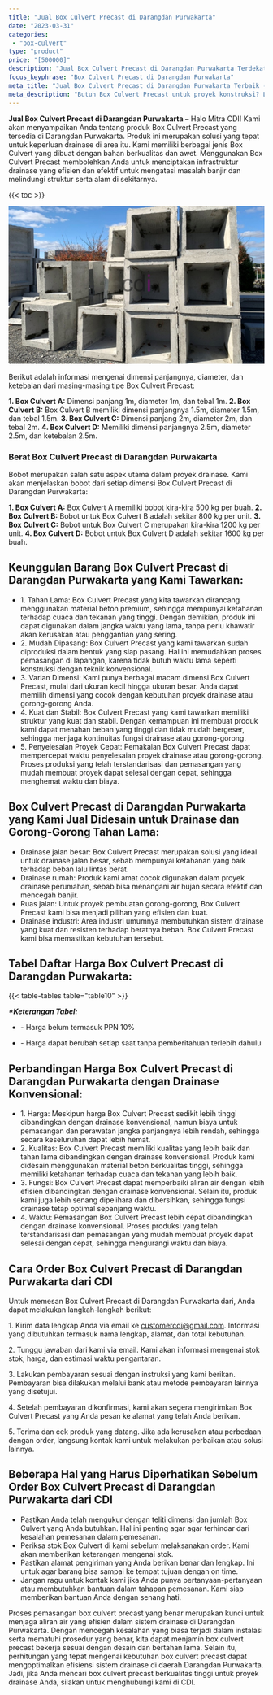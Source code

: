 ```yaml
---
title: "Jual Box Culvert Precast di Darangdan Purwakarta"
date: "2023-03-31"
categories:
 - "box-culvert"
type: "product"
price: "[500000]"
description: "Jual Box Culvert Precast di Darangdan Purwakarta Terdekat. Box Culvert Precast ini merupakan pilihan prima dalam proyek pembangunan sebagai saluran drainase yang handal dan berkualitas tinggi. Konsultasikan kebutuhan Anda sekarang."
focus_keyphrase: "Box Culvert Precast di Darangdan Purwakarta"
meta_title: "Jual Box Culvert Precast di Darangdan Purwakarta Terbaik - CDI"
meta_description: "Butuh Box Culvert Precast untuk proyek konstruksi? Layanan profesional kami siap membantu dengan solusi terbaik. Dapatkan informasi sekarang."
---
```


**Jual Box Culvert Precast di Darangdan Purwakarta** – Halo Mitra CDI! Kami akan menyampaikan Anda tentang produk Box Culvert Precast yang tersedia di Darangdan Purwakarta. Produk ini merupakan solusi yang tepat untuk keperluan drainase di area itu. Kami memiliki berbagai jenis Box Culvert yang dibuat dengan bahan berkualitas dan awet. Menggunakan Box Culvert Precast membolehkan Anda untuk menciptakan infrastruktur drainase yang efisien dan efektif untuk mengatasi masalah banjir dan melindungi struktur serta alam di sekitarnya.

{{< toc >}}

![Jual Box Culvert Precast di Darangdan Purwakarta](/images/box-culvert/box-culvert-26.jpg)

Berikut adalah informasi mengenai dimensi panjangnya, diameter, dan ketebalan dari masing-masing tipe Box Culvert Precast:

**1\. Box Culvert A:** Dimensi panjang 1m, diameter 1m, dan tebal 1m.
**2\. Box Culvert B:** Box Culvert B memiliki dimensi panjangnya 1.5m, diameter 1.5m, dan tebal 1.5m.
**3\. Box Culvert C:** Dimensi panjang 2m, diameter 2m, dan tebal 2m.
**4\. Box Culvert D:** Memiliki dimensi panjangnya 2.5m, diameter 2.5m, dan ketebalan 2.5m.

### Berat Box Culvert Precast di Darangdan Purwakarta

Bobot merupakan salah satu aspek utama dalam proyek drainase. Kami akan menjelaskan bobot dari setiap dimensi Box Culvert Precast di Darangdan Purwakarta:

**1\. Box Culvert A:** Box Culvert A memiliki bobot kira-kira 500 kg per buah.
**2\. Box Culvert B:** Bobot untuk Box Culvert B adalah sekitar 800 kg per unit.
**3\. Box Culvert C:** Bobot untuk Box Culvert C merupakan kira-kira 1200 kg per unit.
**4\. Box Culvert D:** Bobot untuk Box Culvert D adalah sekitar 1600 kg per buah.

## Keunggulan Barang Box Culvert Precast di Darangdan Purwakarta yang Kami Tawarkan:

*   1\. Tahan Lama: Box Culvert Precast yang kita tawarkan dirancang menggunakan material beton premium, sehingga mempunyai ketahanan terhadap cuaca dan tekanan yang tinggi. Dengan demikian, produk ini dapat digunakan dalam jangka waktu yang lama, tanpa perlu khawatir akan kerusakan atau penggantian yang sering.
*   2\. Mudah Dipasang: Box Culvert Precast yang kami tawarkan sudah diproduksi dalam bentuk yang siap pasang. Hal ini memudahkan proses pemasangan di lapangan, karena tidak butuh waktu lama seperti konstruksi dengan teknik konvensional.
*   3\. Varian Dimensi: Kami punya berbagai macam dimensi Box Culvert Precast, mulai dari ukuran kecil hingga ukuran besar. Anda dapat memilih dimensi yang cocok dengan kebutuhan proyek drainase atau gorong-gorong Anda.
*   4\. Kuat dan Stabil: Box Culvert Precast yang kami tawarkan memiliki struktur yang kuat dan stabil. Dengan kemampuan ini membuat produk kami dapat menahan beban yang tinggi dan tidak mudah bergeser, sehingga menjaga kontinuitas fungsi drainase atau gorong-gorong.
*   5\. Penyelesaian Proyek Cepat: Pemakaian Box Culvert Precast dapat mempercepat waktu penyelesaian proyek drainase atau gorong-gorong. Proses produksi yang telah terstandarisasi dan pemasangan yang mudah membuat proyek dapat selesai dengan cepat, sehingga menghemat waktu dan biaya.

## Box Culvert Precast di Darangdan Purwakarta yang Kami Jual Didesain untuk Drainase dan Gorong-Gorong Tahan Lama:

*   Drainase jalan besar: Box Culvert Precast merupakan solusi yang ideal untuk drainase jalan besar, sebab mempunyai ketahanan yang baik terhadap beban lalu lintas berat.
*   Drainase rumah: Produk kami amat cocok digunakan dalam proyek drainase perumahan, sebab bisa menangani air hujan secara efektif dan mencegah banjir.
*   Ruas jalan: Untuk proyek pembuatan gorong-gorong, Box Culvert Precast kami bisa menjadi pilihan yang efisien dan kuat.
*   Drainase industri: Area industri umumnya membutuhkan sistem drainase yang kuat dan resisten terhadap beratnya beban. Box Culvert Precast kami bisa memastikan kebutuhan tersebut.

## Tabel Daftar Harga Box Culvert Precast di Darangdan Purwakarta:

{{< table-tables table="table10" >}}

**_\*Keterangan Tabel:_**

*   \- Harga belum termasuk PPN 10%

*   \- Harga dapat berubah setiap saat tanpa pemberitahuan terlebih dahulu

## Perbandingan Harga Box Culvert Precast di Darangdan Purwakarta dengan Drainase Konvensional:

*   1\. Harga: Meskipun harga Box Culvert Precast sedikit lebih tinggi dibandingkan dengan drainase konvensional, namun biaya untuk pemasangan dan perawatan jangka panjangnya lebih rendah, sehingga secara keseluruhan dapat lebih hemat.
*   2\. Kualitas: Box Culvert Precast memiliki kualitas yang lebih baik dan tahan lama dibandingkan dengan drainase konvensional. Produk kami didesain menggunakan material beton berkualitas tinggi, sehingga memiliki ketahanan terhadap cuaca dan tekanan yang lebih baik.
*   3\. Fungsi: Box Culvert Precast dapat memperbaiki aliran air dengan lebih efisien dibandingkan dengan drainase konvensional. Selain itu, produk kami juga lebih senang dipelihara dan dibersihkan, sehingga fungsi drainase tetap optimal sepanjang waktu.
*   4\. Waktu: Pemasangan Box Culvert Precast lebih cepat dibandingkan dengan drainase konvensional. Proses produksi yang telah terstandarisasi dan pemasangan yang mudah membuat proyek dapat selesai dengan cepat, sehingga mengurangi waktu dan biaya.

## Cara Order Box Culvert Precast di Darangdan Purwakarta dari CDI

Untuk memesan Box Culvert Precast di Darangdan Purwakarta dari, Anda dapat melakukan langkah-langkah berikut:

1\.  Kirim data lengkap Anda via email ke customercdi@gmail.com. Informasi yang dibutuhkan termasuk nama lengkap, alamat, dan total kebutuhan.

2\.  Tunggu jawaban dari kami via email. Kami akan informasi mengenai stok stok, harga, dan estimasi waktu pengantaran.

3\.  Lakukan pembayaran sesuai dengan instruksi yang kami berikan. Pembayaran bisa dilakukan melalui bank atau metode pembayaran lainnya yang disetujui.

4\.  Setelah pembayaran dikonfirmasi, kami akan segera mengirimkan Box Culvert Precast yang Anda pesan ke alamat yang telah Anda berikan.

5\.  Terima dan cek produk yang datang. Jika ada kerusakan atau perbedaan dengan order, langsung kontak kami untuk melakukan perbaikan atau solusi lainnya.

## Beberapa Hal yang Harus Diperhatikan Sebelum Order Box Culvert Precast di Darangdan Purwakarta dari CDI

*   Pastikan Anda telah mengukur dengan teliti dimensi dan jumlah Box Culvert yang Anda butuhkan. Hal ini penting agar agar terhindar dari kesalahan pemesanan dalam pemesanan.
*   Periksa stok Box Culvert di kami sebelum melaksanakan order. Kami akan memberikan keterangan mengenai stok.
*   Pastikan alamat pengiriman yang Anda berikan benar dan lengkap. Ini untuk agar barang bisa sampai ke tempat tujuan dengan on time.
*   Jangan ragu untuk kontak kami jika Anda punya pertanyaan-pertanyaan atau membutuhkan bantuan dalam tahapan pemesanan. Kami siap memberikan bantuan Anda dengan senang hati.

Proses pemasangan box culvert precast yang benar merupakan kunci untuk menjaga aliran air yang efisien dalam sistem drainase di Darangdan Purwakarta. Dengan mencegah kesalahan yang biasa terjadi dalam instalasi serta mematuhi prosedur yang benar, kita dapat menjamin box culvert precast bekerja sesuai dengan desain dan bertahan lama. Selain itu, perhitungan yang tepat mengenai kebutuhan box culvert precast dapat mengoptimalkan efisiensi sistem drainase di daerah Darangdan Purwakarta. Jadi, jika Anda mencari box culvert precast berkualitas tinggi untuk proyek drainase Anda, silakan untuk menghubungi kami di CDI.